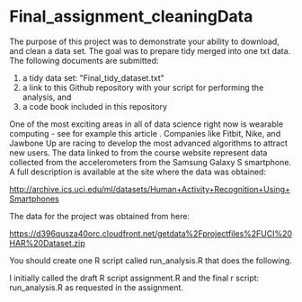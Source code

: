 # Final_assignment_cleaningData

The purpose of this project was to demonstrate your ability to download, and clean a data set. The goal was to prepare  tidy merged into one txt data. The following documents are submitted: 
1) a tidy data set:  "Final_tidy_dataset.txt"
2) a link to this Github repository with your script for performing the analysis, and 
3) a code book included in this repository

One of the most exciting areas in all of data science right now is wearable computing - see for example this article . Companies like Fitbit, Nike, and Jawbone Up are racing to develop the most advanced algorithms to attract new users. The data linked to from the course website represent data collected from the accelerometers from the Samsung Galaxy S smartphone. A full description is available at the site where the data was obtained:

http://archive.ics.uci.edu/ml/datasets/Human+Activity+Recognition+Using+Smartphones

The data for the project was obtained from here:

https://d396qusza40orc.cloudfront.net/getdata%2Fprojectfiles%2FUCI%20HAR%20Dataset.zip

You should create one R script called run_analysis.R that does the following.

I initially called the draft R script assignment.R and the final r script: run_analysis.R as requested in the assignment.

